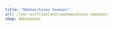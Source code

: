 ```yaml
---
title: "Nähmaschinen Seemann"
url: /leer-ostfriesland/naehmaschinen-seemann/
shop: Nähzubehör
---
```

